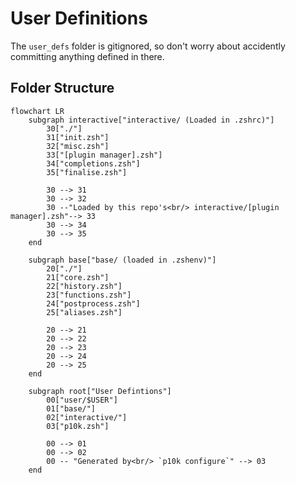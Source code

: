 # User Definitions

The `user_defs` folder is gitignored, so don't worry about accidently committing anything defined in there.

## Folder Structure

```mermaid
flowchart LR
    subgraph interactive["interactive/ (Loaded in .zshrc)"]
        30["./"]
        31["init.zsh"]
        32["misc.zsh"]
        33["[plugin manager].zsh"]
        34["completions.zsh"]
        35["finalise.zsh"]

        30 --> 31
        30 --> 32
        30 --"Loaded by this repo's<br/> interactive/[plugin manager].zsh"--> 33
        30 --> 34
        30 --> 35
    end

    subgraph base["base/ (loaded in .zshenv)"]
        20["./"]
        21["core.zsh"]
        22["history.zsh"]
        23["functions.zsh"]
        24["postprocess.zsh"]
        25["aliases.zsh"]

        20 --> 21
        20 --> 22
        20 --> 23
        20 --> 24
        20 --> 25
    end

    subgraph root["User Defintions"]
        00["user/$USER"]
        01["base/"]
        02["interactive/"]
        03["p10k.zsh"]

        00 --> 01
        00 --> 02
        00 -- "Generated by<br/> `p10k configure`" --> 03
    end

```
